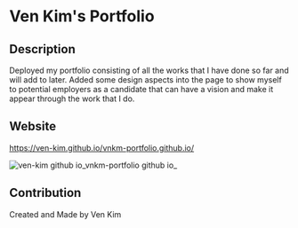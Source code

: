 # Ven Kim's Portfolio

## Description
Deployed my portfolio consisting of all the works that I have done so far and will add to later. Added some design aspects into the page to show myself to potential employers as a candidate that can have a vision and make it appear through the work that I do.

## Website
https://ven-kim.github.io/vnkm-portfolio.github.io/

![ven-kim github io_vnkm-portfolio github io_](https://user-images.githubusercontent.com/85568921/124367887-3cfe4a00-dc29-11eb-8856-8a3c0d4e4d12.png)

## Contribution
Created and Made by Ven Kim
